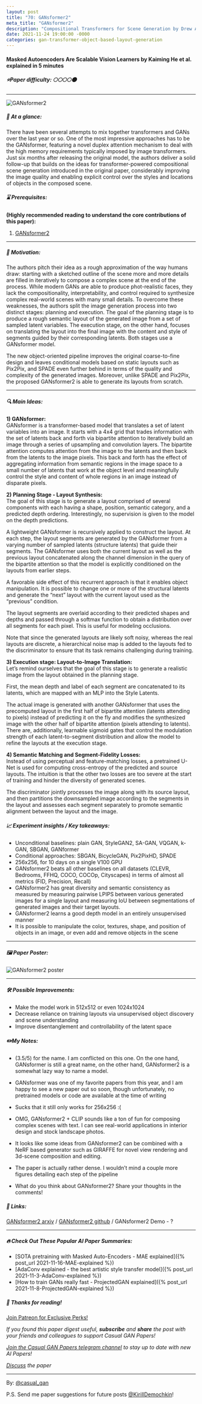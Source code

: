```yaml
---
layout: post
title: "70: GANsformer2"
meta_title: "GANsformer2"
description: "Compositional Transformers for Scene Generation by Drew A. Hudson and C. Lawrence Zitnik explained in 5 minutes"
date: 2021-11-24 19:00:00 -0000
categories: gan-transformer-object-based-layout-generation
---
```


#### Masked Autoencoders Are Scalable Vision Learners by Kaiming He et al. explained in 5 minutes

##### ⭐️Paper difficulty: 🌕🌕🌕🌕🌑

***

![GANsformer2](/assets/images/gansformer2_teaser.png "GANsformer2 Teaser")

##### 🎯 At a glance:

There have been several attempts to mix together transformers and GANs over the last year or so. One of the most impressive approaches has to be the GANsformer, featuring a novel duplex attention mechanism to deal with the high memory requirements typically imposed by image transformers. Just six months after releasing the original model, the authors deliver a solid follow-up that builds on the ideas for transformer-powered compositional scene generation introduced in the original paper, considerably improving the image quality and enabling explicit control over the styles and locations of objects in the composed scene.
##### ⌛️ Prerequisites:

**(Highly recommended reading to understand the core contributions of this paper):**  
1) [GANsformer2](https://t.me/casual_gan/14)

***

##### 🚀 Motivation:

The authors pitch their idea as a rough approximation of the way humans draw: starting with a sketched outline of the scene more and more details are filled in iteratively to compose a complex scene at the end of the process. While modern GANs are able to produce phot-realistic faces, they lack the compositionality, interpretability, and control required to synthesize complex real-world scenes with many small details. To overcome these weaknesses, the authors split the image generation process into two distinct stages: planning and execution. The goal of the planning stage is to produce a rough semantic layout of the generated image from a set of sampled latent variables. The execution stage, on the other hand, focuses on translating the layout into the final image with the content and style of segments guided by their corresponding latents. Both stages use a GANsformer model.

The new object-oriented pipeline improves the original coarse-to-fine design and leaves conditional models based on static layouts such as Pix2Pix, and SPADE even further behind in terms of the quality and complexity of the generated images. Moreover, unlike SPADE and Pix2Pix, the proposed GANsformer2 is able to generate its layouts from scratch.

***

##### 🔍 Main Ideas:

**1) GANsformer:**  
GANsformer is a transformer-based model that translates a set of latent variables into an image. It starts with a 4x4 grid that trades information with the set of latents back and forth via bipartite attention to iteratively build an image through a series of upsampling and convolution layers. The bipartite attention computes attention from the image to the latents and then back from the latents to the image pixels. This back and forth has the effect of aggregating information from semantic regions in the image space to a small number of latents that work at the object level and meaningfully control the style and content of whole regions in an image instead of disparate pixels.

**2) Planning Stage - Layout Synthesis:**  
The goal of this stage is to generate a layout comprised of several components with each having a shape, position, semantic category, and a predicted depth ordering. Interestingly, no supervision is given to the model on the depth predictions.

A lightweight GANsformer is recursively applied to construct the layout. At each step, the layout segments are generated by the GANsformer from a varying number of sampled latents (structure latents) that guide their segments. The GANsformer uses both the current layout as well as the previous layout concatenated along the channel dimension in the query of the bipartite attention so that the model is explicitly conditioned on the layouts from earlier steps.

A favorable side effect of this recurrent approach is that it enables object manipulation. It is possible to change one or more of the structural latents and generate the “next” layout with the current layout used as the “previous” condition.

The layout segments are overlaid according to their predicted shapes and depths and passed through a softmax function to obtain a distribution over all segments for each pixel. This is useful for modeling occlusions.

Note that since the generated layouts are likely soft noisy, whereas the real layouts are discrete, a hierarchical noise map is added to the layouts fed to the discriminator to ensure that its task remains challenging during training.

**3) Execution stage: Layout-to-Image Translation:**  
Let’s remind ourselves that the goal of this stage is to generate a realistic image from the layout obtained in the planning stage.

First, the mean depth and label of each segment are concatenated to its latents, which are mapped with an MLP into the Style Latents.

The actual image is generated with another GANsformer that uses the precomputed layout in the first half of bipartite attention (latents attending to pixels) instead of predicting it on the fly and modifies the synthesized image with the other half of bipartite attention (pixels attending to latents). There are, additionally, learnable sigmoid gates that control the modulation strength of each latent-to-segment distribution and allow the model to refine the layouts at the execution stage.

**4) Semantic Matching and Segment-Fidelity Losses:**  
Instead of using perceptual and feature-matching losses, a pretrained U-Net is used for computing cross-entropy of the predicted and source layouts. The intuition is that the other two losses are too severe at the start of training and hinder the diversity of generated scenes.

The discriminator jointly processes the image along with its source layout, and then partitions the downsampled image according to the segments in the layout and assesses each segment separately to promote semantic alignment between the layout and the image.

##### 📈 Experiment insights / Key takeaways:

- Unconditional baselines: plain GAN, StyleGAN2, SA-GAN, VQGAN, k-GAN, SBGAN, GANformer  
- Conditional approaches: SBGAN, BicycleGAN, Pix2PixHD, SPADE  
- 256x256, for 10 days on a single V100 GPU  
- GANsformer2 beats all other baselines on all datasets (CLEVR, Bedrooms, FFHQ, COCO, COCOp, Cityscapes) in terms of almost all metrics (FID, Precision, Recall)  
- GANsformer2 has great diversity and semantic consistency as measured by measuring pairwise LPIPS between various generated images for a single layout and measuring IoU between segmentations of generated images and their target layouts.  
- GANsformer2 learns a good depth model in an entirely unsupervised manner  
- It is possible to manipulate the color, textures, shape, and position of objects in an image, or even add and remove objects in the scene  

***

##### 🖼️ Paper Poster:

![GANsformer2 poster](/assets/images/gansformer2.jpg "GANsformer2 Poster")

***

##### 🛠 Possible Improvements:

- Make the model work in 512x512 or even 1024x1024
- Decrease reliance on training layouts via unsupervised object discovery and scene understanding
- Improve disentanglement and controllability of the latent space

##### ✏️My Notes:

- (3.5/5) for the name. I am conflicted on this one. On the one hand, GANsformer is still a great name, on the other hand, GANsformer2 is a somewhat lazy way to name a model.

- GANsformer was one of my favorite papers from this year, and I am happy to see a new paper out so soon, though unfortunately, no pretrained models or code are available at the time of writing
- Sucks that it still only works for 256x256 :(
- OMG, GANsformer2 + CLIP sounds like a ton of fun for composing complex scenes with text. I can see real-world applications in interior design and stock landscape photos.
- It looks like some ideas from GANsformer2 can be combined with a NeRF based generator such as GIRAFFE for novel view rendering and 3d-scene composition and editing.

- The paper is actually rather dense. I wouldn’t mind a couple more figures detailing each step of the pipeline
- What do you think about GANsformer2? Share your thoughts in the comments!

##### 🔗 Links:
[GANsformer2 arxiv](https://arxiv.org/pdf/2111.08960.pdf) / [GANsformer2 github](https://github.com/dorarad/gansformer) / GANsformer2 Demo - ?

***

##### 🔥 Check Out These Popular AI Paper Summaries:  
- [SOTA pretraining with Masked Auto-Encoders - MAE explained]({% post_url 2021-11-16-MAE-explained %})  
- [AdaConv explained - the best artistic style transfer model]({% post_url 2021-11-3-AdaConv-explained %})  
- [How to train GANs really fast - ProjectedGAN explained]({% post_url 2021-11-8-ProjectedGAN-explained %})  

##### 👋 Thanks for reading!
<a href="https://www.patreon.com/bePatron?u=53448948" data-patreon-widget-type="become-patron-button">Join Patreon for Exclusive Perks!</a><script async src="https://c6.patreon.com/becomePatronButton.bundle.js"></script>

*If you found this paper digest useful, **subscribe** and **share** the post with your friends and colleagues to support Casual GAN Papers!*

*[Join the Casual GAN Papers telegram channel](https://t.me/joinchat/KeutnzlvetRkZGZi) to stay up to date with new AI Papers!*

*[Discuss](https://t.me/casual_gans_chat) the paper*

***

By: [@casual_gan](https://t.me/joinchat/KeutnzlvetRkZGZi)

P.S. Send me paper suggestions for future posts
[@KirillDemochkin](mailto:kdemochkin@gmail.com)!
